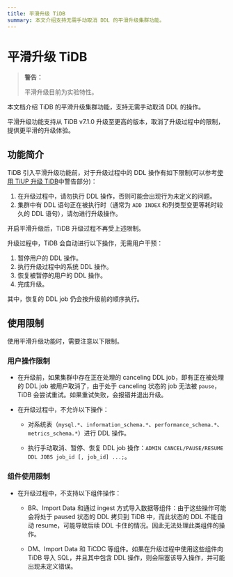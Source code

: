 ```yaml
---
title: 平滑升级 TiDB
summary: 本文介绍支持无需手动取消 DDL 的平滑升级集群功能。
---
```


# 平滑升级 TiDB

> **警告：**
>
> 平滑升级目前为实验特性。

本文档介绍 TiDB 的平滑升级集群功能，支持无需手动取消 DDL 的操作。

平滑升级功能支持从 TiDB v7.1.0 升级至更高的版本，取消了升级过程中的限制，提供更平滑的升级体验。

## 功能简介

TiDB 引入平滑升级功能前，对于升级过程中的 DDL 操作有如下限制(可以参考[使用 TiUP 升级 TiDB](/upgrade-tidb-using-tiup.md#使用-tiup-升级-tidb)中警告部分)：

1. 在升级过程中，请勿执行 DDL 操作，否则可能会出现行为未定义的问题。
2. 集群中有 DDL 语句正在被执行时（通常为 `ADD INDEX` 和列类型变更等耗时较久的 DDL 语句），请勿进行升级操作。

开启平滑升级后，TiDB 升级过程不再受上述限制。

升级过程中，TiDB 会自动进行以下操作，无需用户干预：

1. 暂停用户的 DDL 操作。
2. 执行升级过程中的系统 DDL 操作。 
3. 恢复被暂停的用户的 DDL 操作。
4. 完成升级。

其中，恢复的 DDL job 仍会按升级前的顺序执行。

## 使用限制

使用平滑升级功能时，需要注意以下限制。

### 用户操作限制

* 在升级前，如果集群中存在正在处理的 canceling DDL job，即有正在被处理的 DDL job 被用户取消了，由于处于 canceling 状态的 job 无法被 `pause`，TiDB 会尝试重试。如果重试失败，会报错并退出升级。

* 在升级过程中，不允许以下操作：

  * 对系统表（`mysql.*`、`information_schema.*`、`performance_schema.*`、`metrics_schema.*`）进行 DDL 操作。

  * 执行手动取消、暂停、恢复 DDL job 操作：`ADMIN CANCEL/PAUSE/RESUME DDL JOBS job_id [, job_id] ...;`。

### 组件使用限制

* 在升级过程中，不支持以下组件操作：

  * BR、Import Data 和通过 ingest 方式导入数据等组件：由于这些操作可能会将处于 paused 状态的 DDL 拷贝到 TiDB 中，而此状态的 DDL 不能自动 resume，可能导致后续 DDL 卡住的情况。因此无法处理此类组件的操作。

  * DM、Import Data 和 TiCDC 等组件。如果在升级过程中使用这些组件向 TiDB 导入 SQL，并且其中包含 DDL 操作，则会阻塞该导入操作，并可能出现未定义错误。